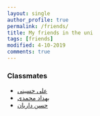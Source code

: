 ```yaml
---
layout: single
author_profile: true
permalink: /friends/
title: My friends in the uni
tags: [friends]
modified: 4-10-2019
comments: true
---
```


### Classmates
* [علی حسینی](http://alihosseini.github.io)
* [بهداد محمدی](http://behdadmohammadi.github.io)
* [حسن داریان](http://hassandarian.github.io)



